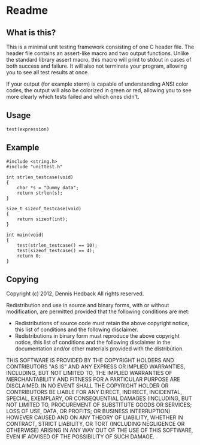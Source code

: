 Readme
======

What is this?
-------------

This is a minimal unit testing framework consisting of one C header file. The
header file contains an assert-like macro and two output functions. Unlike
the standard library assert macro, this macro will print to stdout in cases
of both success and failure. It will also not terminate your program,
allowing you to see all test results at once.

If your output (for example xterm) is capable of understanding ANSI color
codes, the output will also be colorized in green or red, allowing you to see
more clearly which tests failed and which ones didn't.

Usage
---

    test(expression)

Example
-------

    #include <string.h>
    #include "unittest.h"
    
    int strlen_testcase(void)
    {
        char *s = "Dummy data";
        return strlen(s);
	}

    size_t sizeof_testcase(void)
    {
        return sizeof(int);
    }

    int main(void)
    {
        test(strlen_testcase() == 10);
        test(sizeof_testcase() == 4);
        return 0;
    }

Copying
-------

Copyright (c) 2012, Dennis Hedback 
All rights reserved.
 
Redistribution and use in source and binary forms, with or without
modification, are permitted provided that the following conditions are met:

* Redistributions of source code must retain the above copyright notice,
  this list of conditions and the following disclaimer.
* Redistributions in binary form must reproduce the above copyright
  notice, this list of conditions and the following disclaimer in the
  documentation and/or other materials provided with the distribution.

THIS SOFTWARE IS PROVIDED BY THE COPYRIGHT HOLDERS AND CONTRIBUTORS "AS IS"
AND ANY EXPRESS OR IMPLIED WARRANTIES, INCLUDING, BUT NOT LIMITED TO, THE
IMPLIED WARRANTIES OF MERCHANTABILITY AND FITNESS FOR A PARTICULAR PURPOSE
ARE DISCLAIMED. IN NO EVENT SHALL THE COPYRIGHT HOLDER OR CONTRIBUTORS BE
LIABLE FOR ANY DIRECT, INDIRECT, INCIDENTAL, SPECIAL, EXEMPLARY, OR
CONSEQUENTIAL DAMAGES (INCLUDING, BUT NOT LIMITED TO, PROCUREMENT OF
SUBSTITUTE GOODS OR SERVICES; LOSS OF USE, DATA, OR PROFITS; OR BUSINESS
INTERRUPTION) HOWEVER CAUSED AND ON ANY THEORY OF LIABILITY, WHETHER IN
CONTRACT, STRICT LIABILITY, OR TORT (INCLUDING NEGLIGENCE OR OTHERWISE)
ARISING IN ANY WAY OUT OF THE USE OF THIS SOFTWARE, EVEN IF ADVISED OF THE
POSSIBILITY OF SUCH DAMAGE.
